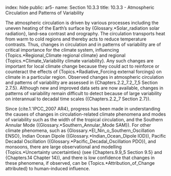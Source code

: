 index: hide
public: ar5-
name: Section 10.3.3
title: 10.3.3 - Atmospheric Circulation and Patterns of Variability

The atmospheric circulation is driven by various processes including the uneven heating of the Earth’s surface by {Glossary.*Solar_radiation solar radiation}, land–sea contrast and orography. The circulation transports heat from warm to cold regions and thereby acts to reduce temperature contrasts. Thus, changes in circulation and in patterns of variability are of critical importance for the climate system, influencing {Topics.*Regional_Climate regional climate} and regional {Topics.*Climate_Variability climate variability}. Any such changes are important for local climate change because they could act to reinforce or counteract the effects of {Topics.*Radiative_Forcing external forcings} on climate in a particular region. Observed changes in atmospheric circulation and patterns of variability are assessed in {Chapters.2.2_7.2_7_5 Section 2.7.5}. Although new and improved data sets are now available, changes in patterns of variability remain difficult to detect because of large variability on interannual to decadal time scales ({Chapters.2.2_7 Section 2.7}).

Since {cite.1.'IPCC_2007 AR4}, progress has been made in understanding the causes of changes in circulation-related climate phenomena and modes of variability such as the width of the tropical circulation, and the Southern Annular Mode ({Glossary.*Southern_Annular_Mode SAM}). For other climate phenomena, such as {Glossary.*El_Nin_o_Southern_Oscillation ENSO}, Indian Ocean Dipole ({Glossary.*Indian_Ocean_Dipole IOD}), Pacific Decadal Oscillation ({Glossary.*Pacific_Decadal_Oscillation PDO}), and monsoons, there are large observational and modelling {Topics.*Uncertainty uncertainties} (see {Chapters.9.9_5 Section 9.5} and {Chapters.14 Chapter 14}), and there is low confidence that changes in these phenomena, if observed, can be {Topics.*Attribution_of_Change attributed} to human-induced influence.
